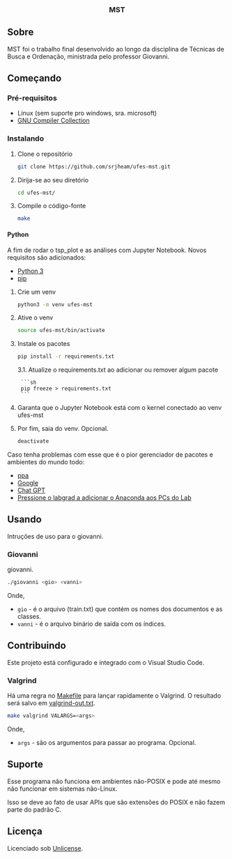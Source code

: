 <div align="center">
  <h3 align="center">MST</h3>
</div>

## Sobre

MST foi o trabalho final desenvolvido ao longo da disciplina de Técnicas de Busca e Ordenação, ministrada pelo professor Giovanni.

## Começando

### Pré-requisitos

- Linux (sem suporte pro windows, sra. microsoft)
- [GNU Compiler Collection](https://gcc.gnu.org/)

### Instalando

1. Clone o repositório

   ```sh
   git clone https://github.com/srjheam/ufes-mst.git
   ```

2. Dirija-se ao seu diretório

   ```sh
   cd ufes-mst/
   ```

3. Compile o código-fonte

   ```sh
   make
   ```

#### Python

A fim de rodar o tsp_plot e as análises com Jupyter Notebook. Novos requisitos são adicionados:

- [Python 3](https://www.python.org/)
- [pip](https://pypi.org/project/pip/)

1. Crie um venv

    ```sh
    python3 -m venv ufes-mst
    ```

2. Ative o venv

    ```sh
    source ufes-mst/bin/activate
    ```

3. Instale os pacotes

    ```sh
    pip install -r requirements.txt
    ```

    3.1. Atualize o requirements.txt ao adicionar ou remover algum pacote

        ```sh
        pip freeze > requirements.txt
        ```

4. Garanta que o Jupyter Notebook está com o kernel conectado ao venv ufes-mst

5. Por fim, saia do venv. Opcional.

    ```sh
    deactivate
    ```

Caso tenha problemas com esse que é o pior gerenciador de pacotes e ambientes do mundo todo:

- [ppa](https://packaging.python.org/en/latest/guides/installing-using-pip-and-virtual-environments/)
- [Google](https://www.google.com/)
- [Chat GPT](https://chat.openai.com/)
- [Pressione o labgrad a adicionar o Anaconda aos PCs do Lab](mailto:monitores@inf.ufes.br)

## Usando

Intruções de uso para o giovanni.

### Giovanni

giovanni.

```sh
./giovanni <gio> <vanni>
```

Onde,

- `gio` - é o arquivo (train.txt) que contém os nomes dos documentos e as classes.
- `vanni` - é o arquivo binário de saída com os índices.

## Contribuindo

Este projeto está configurado e integrado com o Visual Studio Code.

### Valgrind

Há uma regra no [Makefile](./Makefile) para lançar rapidamente o Valgrind. O resultado será salvo em [valgrind-out.txt](./valgrind-out.txt).

```sh
make valgrind VALARGS=<args>
```

Onde,

- `args` - são os argumentos para passar ao programa. Opcional.

## Suporte

Esse programa não funciona em ambientes não-POSIX e pode até mesmo não funcionar em sistemas não-Linux.

Isso se deve ao fato de usar APIs que são extensões do POSIX e não fazem parte do padrão C.

## Licença

Licenciado sob [Unlicense](./LICENSE).
